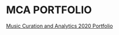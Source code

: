 # MCA PORTFOLIO
[Music Curation and Analytics 2020 Portfolio](https://LarissaKourosh.github.io/MCA-2020/index.html)

